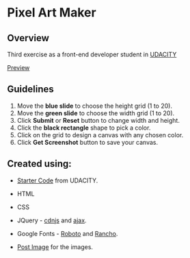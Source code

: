 <!--rrcnlas 
	 README.md
-->

# **Pixel Art Maker**  

## Overview  
    
   Third exercise as a front-end developer student in [UDACITY](https://www.udacity.com)  
   
   [Preview](https://rrcanlas.github.io/piXel-aRt-maKeR/) 

## Guidelines

   1. Move the **blue slide** to choose the height grid (1 to 20).
   2. Move the **green slide** to choose the width grid (1 to 20).
   3. Click **Submit** or **Reset** button to change width and height.
   4. Click the **black rectangle** shape to pick a color.
   5. Click on the grid to design a canvas with any chosen color.
   6. Click **Get Screenshot** button to save your canvas.
	
## Created using:  

   * [Starter Code](https://github.com/udacity/project-pixel-art-maker-starter) from UDACITY.  

   * HTML  
   * CSS  
   * JQuery -
   	[cdnjs](https://cdnjs.cloudflare.com/ajax/libs/html2canvas/0.4.1/html2canvas.js) and [ajax](https://ajax.googleapis.com/ajax/libs/jquery/3.3.1/jquery.min.js).    
   * Google Fonts - [Roboto](https://fonts.google.com/?query=roboto) and [Rancho](https://fonts.google.com/?query=rancho).                
   * [Post Image](https://postimg.cc/gallery/1hjlzj4mo/) for the images.

       
   
